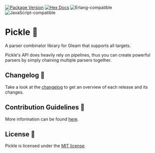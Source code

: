 [![Package Version](https://img.shields.io/hexpm/v/pickle)](https://hex.pm/packages/pickle)
[![Hex Docs](https://img.shields.io/badge/hex-docs-ffaff3)](https://hexdocs.pm/pickle)
![Erlang-compatible](https://img.shields.io/badge/target-erlang-a2003e)
![JavaScript-compatible](https://img.shields.io/badge/target-javascript-f1e05a)

# Pickle 🥒

A parser combinator library for Gleam that supports all targets.

Pickle's API does heavily rely on pipelines, thus you can create powerful parsers by simply chaining multiple parsers
together.

## Changelog 🥒

Take a look at the [changelog](https://github.com/patrik-kuehl/pickle/blob/main/CHANGELOG.md) to get an overview of each
release and its changes.

## Contribution Guidelines 🥒

More information can be found [here](https://github.com/patrik-kuehl/pickle/blob/main/CONTRIBUTING.md).

## License 🥒

Pickle is licensed under the [MIT license](https://github.com/patrik-kuehl/pickle/blob/main/LICENSE.md).
